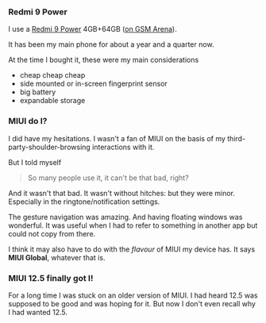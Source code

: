 ---
---

### Redmi 9 Power

I use a [Redmi 9 Power](https://www.mi.com/in/redmi-9-power/specs/) 4GB+64GB
([on GSM Arena](https://www.gsmarena.com/xiaomi_redmi_9_power-10616.php)).

It has been my main phone for about a year and a quarter now.

At the time I bought it, these were my main considerations

- cheap cheap cheap
- side mounted or in-screen fingerprint sensor
- big battery
- expandable storage

### MIUI do I?

I did have my hesitations. I wasn't a fan of MIUI on the basis of my
third-party-shoulder-browsing interactions with it.

But I told myself

> So many people use it, it can't be that bad, right?

And it wasn't that bad. It wasn't without hitches: but they were minor.
Especially in the ringtone/notification settings.

The gesture navigation was amazing. And having floating windows was
wonderful. It was useful when I had to refer to something in another app
but could not copy from there.

I think it may also have to do with the _flavour_ of MIUI my device
has. It says **MIUI Global**, whatever that is.

### MIUI 12.5 finally got I!

For a long time I was stuck on an older version of MIUI. I had heard 12.5
was supposed to be good and was hoping for it. But now I don't even recall
why I had wanted 12.5.
